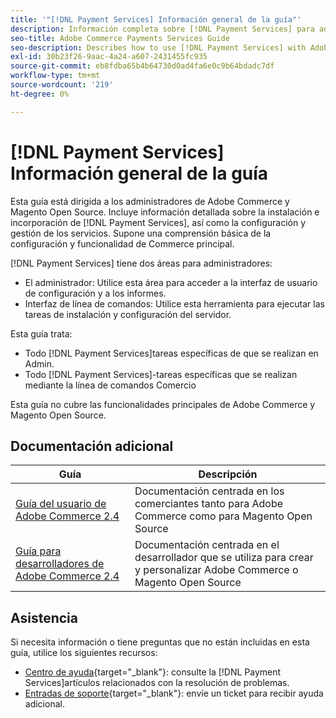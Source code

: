 ```yaml
---
title: '"[!DNL Payment Services] Información general de la guía"'
description: Información completa sobre [!DNL Payment Services] para administradores de Adobe Commerce y Magento Open Source, incluida la instalación y la integración
seo-title: Adobe Commerce Payments Services Guide
seo-description: Describes how to use [!DNL Payment Services] with Adobe Commerce or Magento Open Source.
exl-id: 30b23f26-9aac-4a24-a607-2431455fc935
source-git-commit: eb8fdba65b4b64730d0ad4fa6e0c9b64bdadc7df
workflow-type: tm+mt
source-wordcount: '219'
ht-degree: 0%

---
```


# [!DNL Payment Services] Información general de la guía

Esta guía está dirigida a los administradores de Adobe Commerce y Magento Open Source. Incluye información detallada sobre la instalación e incorporación de [!DNL Payment Services], así como la configuración y gestión de los servicios. Supone una comprensión básica de la configuración y funcionalidad de Commerce principal.

[!DNL Payment Services] tiene dos áreas para administradores:

* El administrador: Utilice esta área para acceder a la interfaz de usuario de configuración y a los informes.
* Interfaz de línea de comandos: Utilice esta herramienta para ejecutar las tareas de instalación y configuración del servidor.

Esta guía trata:

* Todo [!DNL Payment Services]tareas específicas de que se realizan en Admin.
* Todo [!DNL Payment Services]-tareas específicas que se realizan mediante la línea de comandos Comercio

Esta guía no cubre las funcionalidades principales de Adobe Commerce y Magento Open Source.

## Documentación adicional

| Guía | Descripción |
|------ | ----------- |
| [Guía del usuario de Adobe Commerce 2.4](https://docs.magento.com/user-guide/) | Documentación centrada en los comerciantes tanto para Adobe Commerce como para Magento Open Source |
| [Guía para desarrolladores de Adobe Commerce 2.4](https://devdocs.magento.com/) | Documentación centrada en el desarrollador que se utiliza para crear y personalizar Adobe Commerce o Magento Open Source |

## Asistencia

Si necesita información o tiene preguntas que no están incluidas en esta guía, utilice los siguientes recursos:

* [Centro de ayuda](https://support.magento.com/hc/en-us){target=&quot;_blank&quot;}: consulte la [!DNL Payment Services]artículos relacionados con la resolución de problemas.
* [Entradas de soporte](https://support.magento.com/hc/en-us/articles/360000913794#submit-ticket){target=&quot;_blank&quot;}: envíe un ticket para recibir ayuda adicional.

